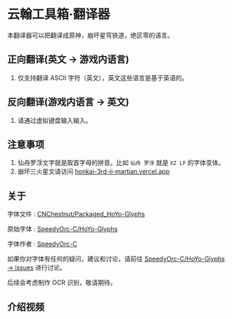 # 云翰工具箱·翻译器

本翻译器可以把翻译成原神，崩坏星穹铁道，绝区零的语言。

## 正向翻译(英文 → 游戏内语言)

1. 仅支持翻译 ASCII 字符（英文），英文这些语言是基于英语的。

## 反向翻译(游戏内语言 → 英文)

1. 请通过虚拟键盘输入输入。

## 注意事项

1. 仙舟罗浮文字就是取首字母的拼音。比如 `仙舟 罗浮` 就是 `XZ LF` 的字体变体。
2. 崩坏三火星文请访问 [honkai-3rd-ii-martian.vercel.app](https://honkai-3rd-ii-martian.vercel.app/)

## 关于

字体文件 : [CNChestnut/Packaged_HoYo-Glyphs](https://github.com/CNChestnut/Packaged_HoYo-Glyphs)

原始字体 : [SpeedyOrc-C/HoYo-Glyphs](https://github.com/SpeedyOrc-C/HoYo-Glyphs)

字体作者 : [SpeedyOrc-C](https://github.com/SpeedyOrc-C)

如果你对字体有任何的疑问，建议和讨论，请前往 [SpeedyOrc-C/HoYo-Glyphs -> issues](https://github.com/SpeedyOrc-C/HoYo-Glyphs/issues) 进行讨论。

后续会考虑制作 OCR 识别，敬请期待。

## 介绍视频

<!-- <detail>
<iframe src="//player.bilibili.com/player.html?bvid=BV1SE421P7qS&autoplay=0"
scrolling="no" border="0" frameborder="no" framespacing="0"
allowfullscreen="true" width="100%" height="400px"></iframe>
</detail> -->
